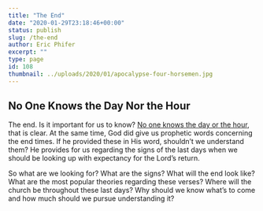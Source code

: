 ```yaml
---
title: "The End"
date: "2020-01-29T23:18:46+00:00"
status: publish
slug: /the-end
author: Eric Phifer
excerpt: ""
type: page
id: 108
thumbnail: ../uploads/2020/01/apocalypse-four-horsemen.jpg
---
```


## No One Knows the Day Nor the Hour

The end. Is it important for us to know? [No one knows the day or the hour](https://www.biblegateway.com/passage/?search=Matthew+24:36&version=ESV), that is clear. At the same time, God did give us prophetic words concerning the end times. If he provided these in His word, shouldn’t we understand them? He provides for us regarding the signs of the last days when we should be looking up with expectancy for the Lord’s return.

So what are we looking for? What are the signs? What will the end look like? What are the most popular theories regarding these verses? Where will the church be throughout these last days? Why should we know what’s to come and how much should we pursue understanding it?
